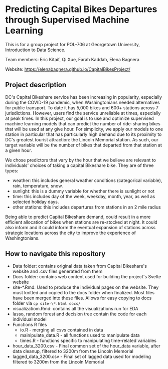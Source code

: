 # Predicting Capital Bikes Departures through Supervised Machine Learning

This is for a group project for POL-706 at Georgetown University, Introduction to Data Science.

Team members: Eric Kitaif, Qi Xue, Farah Kaddah, Elena Bagnera

Website: https://elenabagnera.github.io/CapitalBikesProject/ 

## Project description

DC's Capital Bikeshare service has been increasing in popularity, especially during the COVID-19 pandemic, when Washingtonians needed alternatives for public transport. To date it has 5,000 bikes and 600+ stations across 7 jurisdictions. However, users find the service unreliable at times, especially at peak times. In this project, our goal is to use and optimize supervised machine learning models that can predict the number of ride-sharing bikes that will be used at any give hour. For simplicity, we apply our models to one station in particular that has particularly high demand due to its proximity to DC's greatest tourist attraction: the Lincoln Memorial station. As such, our target variable will be the number of bikes that departed from that station at a given hour.

We chose predictors that vary by the hour that we believe are relevant to individuals' choices of taking a capital Bikeshare bike. They are of three types:

* weather: this includes general weather conditions (categorical variable), rain, temperature, snow. 
* sunlight: this is a dummy variable for whether there is sunlight or not
* time: this includes day of the week, weekday, month, year, as well as selected holiday days.
* other stations: this includes departures from stations in an 2 mile radius

Being able to predict Capital Bikeshare demand, could result in a more efficient allocation of bikes when stations are re-stocked at night. It could also inform and it could inform the eventual expansion of stations across strategic locations across the city to improve the experience of Washingtonians.


## How to navigate this repository

* Data folder: contains original data taken from Capital Bikeshare's website and .csv files generated from them
* Docs folder: contains web content used for building the project's Svelte website
* site-*.Rmd: Used to produce the individual pages on the website. They must knitted and copied to the docs folder when finalized. Most files have been merged into these files. Allows for easy copying to docs folder via `cp site-\*.html docs/`
* visualizatiom.Rmd: contains all the visualizations run for EDA
* lasso, random forest and decision tree contain the code for each individual model
* Functions R files 
  * io.R - merging all csvs contained in data
  * mainipulate_data.R - all functions used to manipulate data
  * times.R - functions specific to manipulating time-related variables
* hour_data_3200.csv - Final common set of the hour_data variable, after data cleanup, filtered to 3200m from the Lincoln Memorial
* lagged_data_3200.csv - Final set of lagged data used for modeling filtered to 3200m from the Lincoln Memorial


